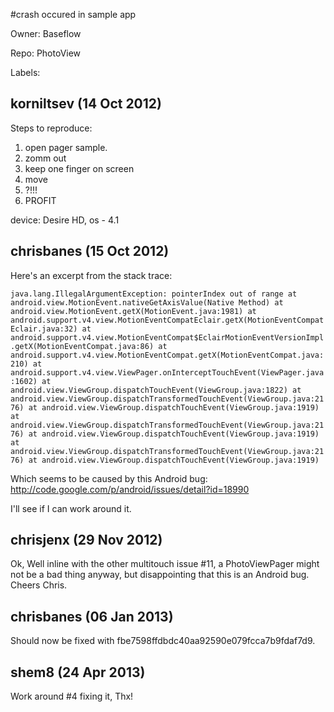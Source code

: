 #crash occured in sample app

Owner: Baseflow

Repo: PhotoView

Labels: 

## korniltsev (14 Oct 2012)

Steps to reproduce:
1. open pager sample.
2. zomm out
3. keep one finger on screen
4. move
5. ?!!!
6. PROFIT

device: Desire HD, os - 4.1


## chrisbanes (15 Oct 2012)

Here's an excerpt from the stack trace:

`java.lang.IllegalArgumentException: pointerIndex out of range
at android.view.MotionEvent.nativeGetAxisValue(Native Method)
at android.view.MotionEvent.getX(MotionEvent.java:1981)
at android.support.v4.view.MotionEventCompatEclair.getX(MotionEventCompatEclair.java:32)
at android.support.v4.view.MotionEventCompat$EclairMotionEventVersionImpl.getX(MotionEventCompat.java:86)
at android.support.v4.view.MotionEventCompat.getX(MotionEventCompat.java:210)
at android.support.v4.view.ViewPager.onInterceptTouchEvent(ViewPager.java:1602)
at android.view.ViewGroup.dispatchTouchEvent(ViewGroup.java:1822)
at android.view.ViewGroup.dispatchTransformedTouchEvent(ViewGroup.java:2176)
at android.view.ViewGroup.dispatchTouchEvent(ViewGroup.java:1919)
at android.view.ViewGroup.dispatchTransformedTouchEvent(ViewGroup.java:2176)
at android.view.ViewGroup.dispatchTouchEvent(ViewGroup.java:1919)
at android.view.ViewGroup.dispatchTransformedTouchEvent(ViewGroup.java:2176)
at android.view.ViewGroup.dispatchTouchEvent(ViewGroup.java:1919)`

Which seems to be caused by this Android bug: http://code.google.com/p/android/issues/detail?id=18990

I'll see if I can work around it.


## chrisjenx (29 Nov 2012)

Ok, Well inline with the other multitouch issue #11, a PhotoViewPager might not be a bad thing anyway, but disappointing that this is an Android bug. Cheers Chris.


## chrisbanes (06 Jan 2013)

Should now be fixed with fbe7598ffdbdc40aa92590e079fcca7b9fdaf7d9.


## shem8 (24 Apr 2013)

Work around #4 fixing it,
Thx!


